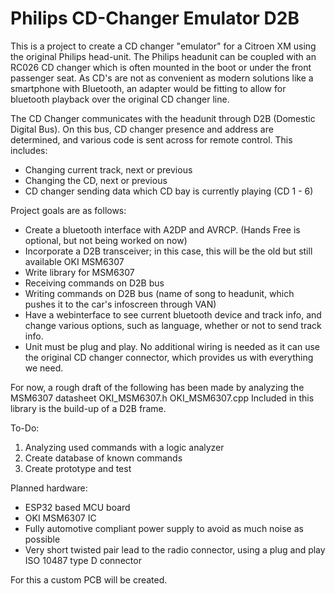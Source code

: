 # Philips CD-Changer Emulator D2B

This is a project to create a CD changer "emulator" for a Citroen XM using the original Philips head-unit.
The Philips headunit can be coupled with an RC026 CD changer which is often mounted in the boot or under the front passenger seat.
As CD's are not as convenient as modern solutions like a smartphone with Bluetooth, an adapter would be fitting to allow for bluetooth playback over the original CD changer line.

The CD Changer communicates with the headunit through D2B (Domestic Digital Bus). On this bus, CD changer presence and address are determined, and various code is sent across for remote control. This includes:
- Changing current track, next or previous
- Changing the CD, next or previous
- CD changer sending data which CD bay is currently playing (CD 1 - 6)

Project goals are as follows:
- Create a bluetooth interface with A2DP and AVRCP. (Hands Free is optional, but not being worked on now)
- Incorporate a D2B transceiver; in this case, this will be the old but still available OKI MSM6307
- Write library for MSM6307
- Receiving commands on D2B bus
- Writing commands on D2B bus (name of song to headunit, which pushes it to the car's infoscreen through VAN)
- Have a webinterface to see current bluetooth device and track info, and change various options, such as language, whether or not to send track info.
- Unit must be plug and play. No additional wiring is needed as it can use the original CD changer connector, which provides us with everything we need.

For now, a rough draft of the following has been made by analyzing the MSM6307 datasheet
OKI_MSM6307.h
OKI_MSM6307.cpp
Included in this library is the build-up of a D2B frame. 

To-Do:
1. Analyzing used commands with a logic analyzer
2. Create database of known commands
3. Create prototype and test

Planned hardware:
- ESP32 based MCU board
- OKI MSM6307 IC
- Fully automotive compliant power supply to avoid as much noise as possible
- Very short twisted pair lead to the radio connector, using a plug and play ISO 10487 type D connector

For this a custom PCB will be created. 
